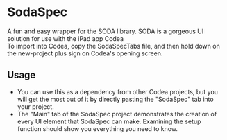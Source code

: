 # SodaSpec
A fun and easy wrapper for the SODA library.
SODA is a gorgeous UI solution for use with the iPad app Codea  
To import into Codea, copy the SodaSpecTabs file, and then hold down on the new-project plus sign on Codea's opening screen.

## Usage
- You can use this as a dependency from other Codea projects, but you will get the most out of it by directly pasting the "SodaSpec" tab into your project.
- The "Main" tab of the SodaSpec project demonstrates the creation of every UI element that SodaSpec can make. Examining the setup function should show you everything you need to know.

